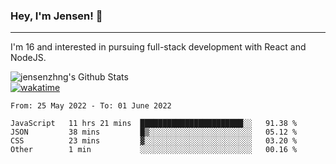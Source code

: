 ### Hey, I'm Jensen! 👋

---

I'm 16 and interested in pursuing full-stack development with React and NodeJS.

![jensenzhng's Github Stats](https://github-readme-stats.vercel.app/api?username=jensenzhng&theme=dark&show_icons=true&count_private=true)
<br />
[![wakatime](https://wakatime.com/badge/user/cbfc263d-3611-4e36-8278-8fad45fe3f62.svg)](https://wakatime.com/@cbfc263d-3611-4e36-8278-8fad45fe3f62)

<!--START_SECTION:waka-->

```text
From: 25 May 2022 - To: 01 June 2022

JavaScript   11 hrs 21 mins  ███████████████████████░░   91.38 %
JSON         38 mins         █▒░░░░░░░░░░░░░░░░░░░░░░░   05.12 %
CSS          23 mins         ▓░░░░░░░░░░░░░░░░░░░░░░░░   03.20 %
Other        1 min           ░░░░░░░░░░░░░░░░░░░░░░░░░   00.16 %
```

<!--END_SECTION:waka-->

